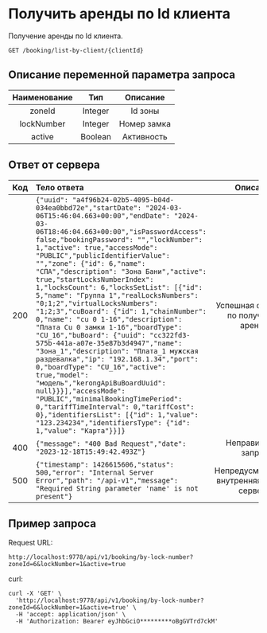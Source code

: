 # Получить аренды по Id клиента
Получение аренды по Id клиента.
```
GET /booking/list-by-client/{clientId}
```
## Описание переменной параметра запроса
| Наименование |   Тип    |  Описание   |
|:------------:|:--------:|:-----------:|
|    zoneId    | Integer  |   Id зоны   |
| lockNumber   | Integer  | Номер замка |
|    active    | Boolean  | Активность  |



## Ответ от сервера
| Код | Тело ответа                                                                                                                                                                                                                                                                                                                                                                                                                                                                                                                                                                                                                                                                                                                                                                                                                                                                                                                                                                                                                                                                      |                  Описание                   |
|:---:|:---------------------------------------------------------------------------------------------------------------------------------------------------------------------------------------------------------------------------------------------------------------------------------------------------------------------------------------------------------------------------------------------------------------------------------------------------------------------------------------------------------------------------------------------------------------------------------------------------------------------------------------------------------------------------------------------------------------------------------------------------------------------------------------------------------------------------------------------------------------------------------------------------------------------------------------------------------------------------------------------------------------------------------------------------------------------------------|:-------------------------------------------:|
| 200 | ```{"uuid": "a4f96b24-02b5-4095-b04d-034ea0bbd72e","startDate": "2024-03-06T15:46:04.663+00:00","endDate": "2024-03-06T18:46:04.663+00:00","isPasswordAccess": false,"bookingPassword": "","lockNumber": 1,"active": true,"accessMode": "PUBLIC","publicIdentifierValue": "","zone": {"id": 6,"name": "СПА","description": "Зона Бани","active": true,"startLocksNumberIndex": 1,"locksCount": 6,"locksSetList": [{"id": 5,"name": "Группа 1","realLocksNumbers": "0;1;2","virtualLocksNumbers": "1;2;3","cuBoard": {"id": 1,"chainNumber": 0,"name": "cu 0 1-16","description": "Плата Cu 0 замки 1-16","boardType": "CU_16","buBoard": {"uuid": "cc322fd3-575b-441a-a07e-35e87b3d4947","name": "Зона_1","description": "Плата_1 мужская раздевалка","ip": "192.168.1.34","port": 0,"boardType": "CU_16","active": true,"model": "модель","kerongApiBuBoardUuid": null}}}],"accessMode": "PUBLIC","minimalBookingTimePeriod": 0,"tariffTimeInterval": 0,"tariffCost": 0},"identifiersList": [{"id": 1,"value": "123.234234","identifiersType": {"id": 1,"value": "Карта"}}]}``` |    Успешная операция по получению аренды     |
| 400 | ```{"message": "400 Bad Request","date": "2023-12-18T15:49:42.493Z"}```                                                                                                                                                                                                                                                                                                                                                                                                                                                                                                                                                                                                                                                                                                                                                                                                                                                                                                                                                                                                          |             Неправильный запрос             |
| 500 | ```{"timestamp": 1426615606,"status": 500,"error": "Internal Server Error","path": "/api-v1","message": "Required String parameter 'name' is not present"}```                                                                                                                                                                                                                                                                                                                                                                                                                                                                                                                                                                                                                                                                                                                                                                                                                                                                                                                    | Непредусмотренная внутренняя ошибка сервера |
## Пример запроса
Request URL:
```
http://localhost:9778/api/v1/booking/by-lock-number?zoneId=6&lockNumber=1&active=true
```
curl:
```
curl -X 'GET' \
  'http://localhost:9778/api/v1/booking/by-lock-number?zoneId=6&lockNumber=1&active=true' \
  -H 'accept: application/json' \
  -H 'Authorization: Bearer eyJhbGciO*********oBgGVTrd7ckM'
```
